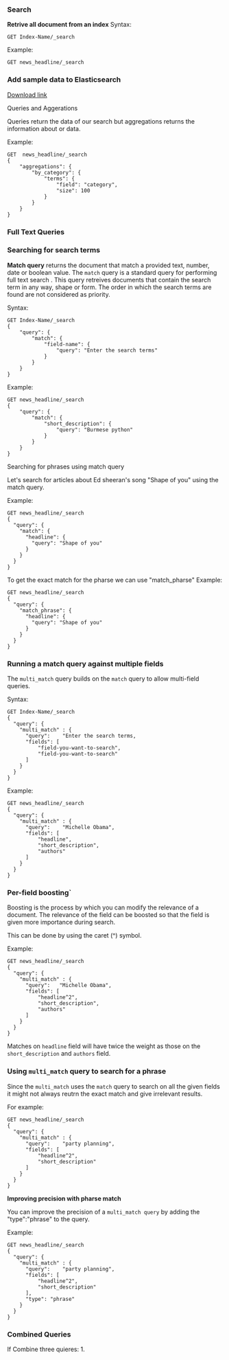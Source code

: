 ### Search


**Retrive all document from  an index**
Syntax:
```
GET Index-Name/_search
```
Example:

```
GET news_headline/_search
```

### Add sample data to Elasticsearch

[Download link](https://www.kaggle.com/datasets/rmisra/news-category-dataset?resource=download)

Queries and Aggerations

Queries return the data of our search but aggregations returns the information about or data.

Example:

```
GET  news_headline/_search
{
	"aggregations": {
		"by_category": {
			"terms": {
				"field": "category",
				"size": 100
			}
		}
	}
}
```


### Full Text Queries

### Searching for search terms

**Match query** returns the document that match a provided text, number, date or boolean value. The `match`  query is a standard query for performing full text search . This query retreives documents that contain the search term in any way, shape or form. The order in which the search terms are found are not considered as priority.

Syntax:

```
GET Index-Name/_search
{
	"query": {
		"match": {
			"field-name": {
				"query": "Enter the search terms"
			}
		}
	}
}
```

Example:

```
GET news_headline/_search
{
	"query": {
		"match": {
			"short_description": {
				"query": "Burmese python"
			}
		}
	}
}
```

Searching for phrases using match query

Let's search for articles about Ed sheeran's song "Shape of you" using the match query.

Example:
```
GET news_headline/_search
{
  "query": {
    "match": {
      "headline": {
        "query": "Shape of you"
      }
    }
  }
}
```

To  get the exact match for the pharse we can use "match_pharse"
Example:
```
GET news_headline/_search
{
  "query": {
    "match_phrase": {
      "headline": {
        "query": "Shape of you"
      }
    }
  }
}
```

### Running a match query against multiple fields

The `multi_match` query builds on the `match` query to allow multi-field queries.

Syntax:
```
GET Index-Name/_search
{
  "query": {
    "multi_match" : {
      "query":    "Enter the search terms,
      "fields": [ 
	      "field-you-want-to-search", 
	      "field-you-want-to-search" 
      ]
    }
  }
}
```

Example:
```
GET news_headline/_search
{
  "query": {
    "multi_match" : {
      "query":    "Michelle Obama",
      "fields": [ 
	      "headline", 
	      "short_description",
	      "authors"
      ]
    }
  }
}
```


### Per-field boosting`

Boosting is the process by which you can modify the relevance of a document.  The relevance of the field can be boosted so that the field is given more importance during search.

This can be done by using the caret (^) symbol.

Example:
```
GET news_headline/_search
{
  "query": {
    "multi_match" : {
      "query":   "Michelle Obama",
      "fields": [ 
	      "headline^2", 
	      "short_description",
	      "authors"
      ]
    }
  }
}
```

Matches on `headline` field will have twice the weight as those on the `short_description` and `authors` field.

### Using `multi_match` query to search for a phrase

Since the `multi_match` uses the `match` query to search on all the given fields it might not always reutrn the exact match and give irrelevant results.

For example:
```
GET news_headline/_search
{
  "query": {
    "multi_match" : {
      "query":    "party planning",
      "fields": [ 
	      "headline^2", 
	      "short_description"
      ]
    }
  }
}
```

**Improving precision with pharse match**

You can improve the precision of a `multi_match query` by adding the "type":"phrase" to the query.

Example:
```
GET news_headline/_search
{
  "query": {
    "multi_match" : {
      "query":    "party planning",
      "fields": [ 
	      "headline^2", 
	      "short_description"
      ],
      "type": "phrase"
    }
  }
}

```

### Combined Queries

If Combine three quieres:
1. 